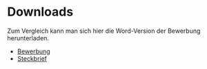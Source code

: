 # Downloads

Zum Vergleich kann man sich hier die Word-Version der Bewerbung herunterladen.

- [Bewerbung](./bewerbung.docx)
- [Steckbrief](./steckbrief.docx)
